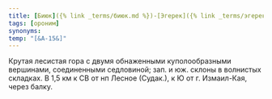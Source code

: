 ```yaml
---
title: [Биюк]({% link _terms/биюк.md %})-[Эгерек]({% link _terms/эгерек.md %})
tags: [ороним]
synonyms:
temp: "[&А-15&]"
---
```


Крутая лесистая гора с двумя обнаженными куполообразными вершинами, соединенными
седловиной; зап. и юж. склоны в волнистых складках. В 1,5 км к СВ от нп Лесное
(Судак.), к Ю от г. Измаил-Кая, через балку.
